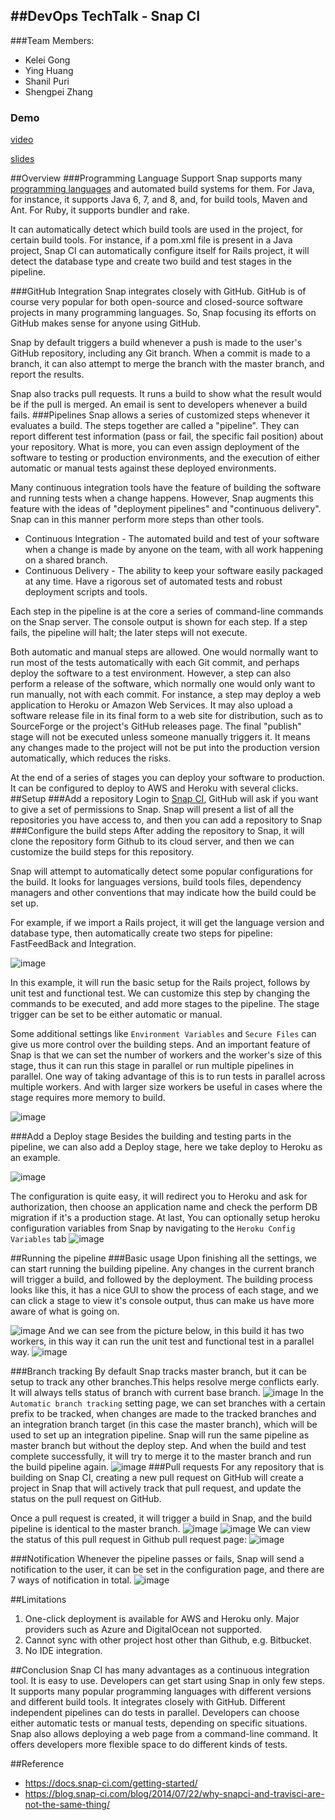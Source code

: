 ##DevOps TechTalk - Snap CI
---
###Team Members:
* Kelei Gong
* Ying Huang
* Shanil Puri
* Shengpei Zhang

### Demo
[video](https://drive.google.com/file/d/0B87f7178bIHnX08wRmFOZl9uLW8/view?usp=sharing)

[slides](https://docs.google.com/presentation/d/1ycscxHwlHiRSbv9tKpJLLXmphNAAxStxDyeYeBX8VeA/edit#slide=id.p)

##Overview
###Programming Language Support
Snap supports many [programming languages](https://docs.snap-ci.com/the-ci-environment/languages/) and automated build systems for them. For Java, for instance, it supports Java 6, 7, and 8, and, for build tools, Maven and Ant. For Ruby, it supports bundler and rake.

It can automatically detect which build tools are used in the project, for certain build tools. For instance, if a pom.xml file is present in a Java project, Snap CI can automatically configure itself for Rails project, it will detect the database type and create two build and test stages in the pipeline.

###GitHub Integration
Snap integrates closely with GitHub. GitHub is of course very popular for both open-source and closed-source software projects in many programming languages. So, Snap focusing its efforts on GitHub makes sense for anyone using GitHub.

Snap by default triggers a build whenever a push is made to the user's GitHub repository, including any Git branch. When a commit is made to a branch, it can also attempt to merge the branch with the master branch, and report the results.

Snap also tracks pull requests. It runs a build to show what the result would be if the pull is merged.
An email is sent to developers whenever a build fails.
###Pipelines
Snap allows a series of customized steps whenever it evaluates a build. The steps together are called a "pipeline". They can report different test information (pass or fail, the specific fail position) about your repository. What is more, you can even assign deployment of the software to testing or production environments, and the execution of either automatic or manual tests against these deployed environments.

Many continuous integration tools have the feature of building the software and running tests when a change happens. However, Snap augments this feature with the ideas of "deployment pipelines" and "continuous delivery". Snap can in this manner perform more steps than other tools.
* Continuous Integration - The automated build and test of your software when a change is made by anyone on the team, with all work happening on a shared branch.
* Continuous Delivery - The ability to keep your software easily packaged at any time. Have a rigorous set of automated tests and robust deployment scripts and tools.

Each step in the pipeline is at the core a series of command-line commands on the Snap server. The console output is shown for each step. If a step fails, the pipeline will halt; the later steps will not execute.

Both automatic and manual steps are allowed. One would normally want to run most of the tests automatically with each Git commit, and perhaps deploy the software to a test environment. However, a step can also perform a release of the software, which normally one would only want to run manually, not with each commit. For instance, a step may deploy a web application to Heroku or Amazon Web Services. It may also upload a software release file in its final form to a web site for distribution, such as to SourceForge or the project's GitHub releases page. The final "publish" stage will not be executed unless someone manually triggers it. It means any changes made to the project will not be put into the production version automatically, which reduces the risks.

At the end of a series of stages you can deploy your software to production. It can be configured to deploy to AWS and Heroku with several clicks.
##Setup
###Add a repository
Login to [Snap CI](https://snap-ci.com/), GitHub will ask if you want to give a set of permissions to Snap. Snap will present a list of all the repositories you have access to, and then you can add a repository to Snap
###Configure the build steps
After adding the repository to Snap, it will clone the repository form Github to its cloud server, and then we can customize the build steps for this repository.

Snap will attempt to automatically detect some popular configurations for the build. It looks for languages versions, build tools files, dependency managers and other conventions that may indicate how the build could be set up.

For example, if we import a Rails project, it will get the language version and database type, then automatically create two steps for pipeline: FastFeedBack and Integration.

![image](pics/build-pipeline.png) 

In this example, it will run the basic setup for the Rails project, follows by unit test and functional test. We can customize this step by changing the commands to be executed, and add more stages to the pipeline. The stage trigger can be set to be either automatic or manual.  

Some additional settings like `Environment Variables` and `Secure Files` can give us more control over the building steps. And an important feature of Snap is that we can set the number of workers and the worker's size of this stage, thus it can run this stage in parallel or run multiple pipelines in parallel. One way of taking advantage of this is to run tests in parallel across multiple workers. And with larger size workers be useful in cases where the stage requires more memory to build.

![image](pics/additional-setting.png)

###Add a Deploy stage
Besides the building and testing parts in the pipeline, we can also add a Deploy stage, here we take deploy to Heroku as an example.

![image](pics/deploy.png)

The configuration is quite easy, it will redirect you to Heroku and ask for authorization, then choose an application name and check the perform DB migration if it's a production stage. At last, You can optionally setup heroku configuration variables from Snap by navigating to the `Heroku Config Variables` tab
![image](pics/heroku.jpg)

##Running the pipeline
###Basic usage
Upon finishing all the settings, we can start running the building pipeline. Any changes in the current branch will trigger a build, and followed by the deployment. The building process looks like this, it has a nice GUI to show the process of each stage, and we can click a stage to view it's console output, thus can make us have more aware of what is going on.

![image](pics/building.png)
And we can see from the picture below, in this build it has two workers, in this way it can run the unit test and functional test in a parallel way.
![image](pics/console.png)

###Branch tracking
By default Snap tracks master branch, but it can be setup to track any other branches.This helps resolve merge conflicts early. It will always tells status of branch with current base branch. 
![image](pics/branch_tracking.png)
In the `Automatic branch tracking` setting page, we can set branches with a certain prefix to be tracked, when changes are made to the tracked branches and an integration branch target (in this case the master branch), which will be used to set up an integration pipeline. Snap will run the same pipeline as master branch but without the deploy step. And when the build and test complete successfully, it will try to merge it to the master branch and run the build pipeline again.
![image](pics/branch_tracking_pipeline.png)
###Pull requests
For any repository that is building on Snap CI, creating a new pull request on GitHub will create a project in Snap that will actively track that pull request, and update the status on the pull request on GitHub.

Once a pull request is created, it will trigger a build in Snap, and the build pipeline is identical to the master branch. 
![image](pics/pull_in_snap.png)
![image](pics/pull_pipeline.png)
We can view the status of this pull request in Github pull request page:
![image](pics/pull_in_git.png)

###Notification
Whenever the pipeline passes or fails, Snap will send a notification to the user, it can be set in the configuration page, and there are 7 ways of notification in total.
![image](pics/notification.png)

##Limitations
1. One-click deployment is available for AWS and Heroku only. Major providers such as Azure and DigitalOcean not supported. 
2. Cannot sync with other project host other than Github, e.g. Bitbucket.
3. No IDE integration.

##Conclusion
Snap CI has many advantages as a continuous integration tool. It is easy to use. Developers can get start using Snap in only few steps. It supports many popular programming languages with different versions and different build tools. It integrates closely with GitHub. Different independent pipelines can do tests in parallel. Developers can choose either automatic tests or manual tests, depending on specific situations. Snap also allows deploying a web page from a command-line command. It offers developers more flexible space to do different kinds of tests.

##Reference
* https://docs.snap-ci.com/getting-started/
* https://blog.snap-ci.com/blog/2014/07/22/why-snapci-and-travisci-are-not-the-same-thing/
